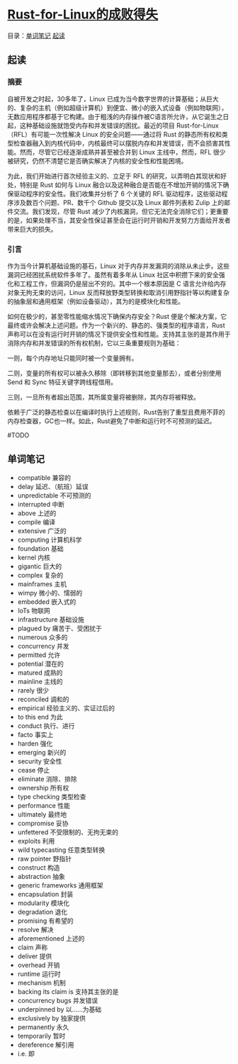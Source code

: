 # [Rust-for-Linux的成败得失](https://www.usenix.org/system/files/atc24-li-hongyu.pdf)

目录：[单词笔记](#单词笔记) [起读](#起读)

## 起读

### 摘要

自被开发之时起，30多年了，Linux 已成为当今数字世界的计算基础；从巨大的、复杂的主机（例如超级计算机）到便宜、微小的嵌入式设备（例如物联网），无数应用程序都基于它构建。由于粗浅的内存操作被C语言所允许，从它诞生之日起，这种基础设施就饱受内存和并发错误的困扰。最近的项目 Rust-for-Linux（RFL）有可能一次性解决 Linux 的安全问题——通过将 Rust 的静态所有权和类型检查器融入到内核代码中，内核最终可以摆脱内存和并发错误，而不会损害其性能。然而，尽管它已经逐渐成熟并甚至被合并到 Linux 主线中，然而，RFL 很少被研究，仍然不清楚它是否确实解决了内核的安全性和性能困境。

为此，我们开始进行首次经验主义的、立足于 RFL 的研究，以弄明白其现状和好处，特别是 Rust 如何与 Linux 融合以及这种融合是否能在不增加开销的情况下确保驱动程序的安全性。我们收集并分析了 6 个关键的 RFL 驱动程序，这些驱动程序涉及数百个问题、PR、数千个 Github 提交以及 Linux 邮件列表和 Zulip 上的邮件交流。我们发现，尽管 Rust 减少了内核漏洞，但它无法完全消除它们；更重要的是，如果处理不当，其安全性保证甚至会在运行时开销和开发努力方面给开发者带来巨大的损失。

### 引言

作为当今计算机基础设施的基石，Linux 对于内存并发漏洞的消除从未止步。这些漏洞已经困扰系统软件多年了。虽然有着多年从 Linux 社区中积攒下来的安全强化和工程工作，但漏洞仍是层出不穷的。其中一个根本原因是 C 语言允许给内存对象无拘无束的访问，Linux 反而释放野类型转换和取消引用野指针等以构建复杂的抽象层和通用框架（例如设备驱动），其为的是模块化和性能。

如何在极少的，甚至零性能缩水情况下确保内存安全？Rust 便是个解决方案，它最终或许会解决上述问题。作为一个新兴的、静态的、强类型的程序语言，Rust 声称可以在没有运行时开销的情况下提供安全性和性能。支持其主张的是其作用于消除内存和并发错误的所有权机制，它以三条重要规则为基础：

一则，每个内存地址只能同时被一个变量拥有。

二则，变量的所有权可以被永久移除（即转移到其他变量那去），或者分别使用 Send 和 Sync 特征关键字跨线程借用。

三则，一旦所有者超出范围，其所属变量将被删除，其内存将被释放。

依赖于广泛的静态检查以在编译时执行上述规则，Rust告别了重型且费用不菲的内存检查器，GC也一样。如此，Rust避免了中断和运行时不可预测的延迟。

#TODO

## 单词笔记

- compatible 兼容的
- delay 延迟、（航班）延误
- unpredictable 不可预测的
- interrupted 中断
- above 上述的
- compile 编译
- extensive 广泛的
- computing 计算机科学
- foundation 基础
- kernel 内核
- gigantic 巨大的
- complex 复杂的
- mainframes 主机
- wimpy 微小的、懦弱的
- embedded 嵌入式的
- IoTs 物联网
- infrastructure 基础设施
- plagued by 痛苦于、受困扰于
- numerous 众多的
- concurrency 并发
- permitted 允许
- potential 潜在的
- matured 成熟的
- mainline 主线的
- rarely 很少
- reconciled 调和的
- empirical 经验主义的、实证过后的
- to this end 为此
- conduct 执行、进行
- facto 事实上
- harden 强化
- emerging 新兴的
- security 安全性
- cease 停止
- eliminate 消除、排除
- ownership 所有权
- type checking 类型检查
- performance 性能
- ultimately 最终地
- compromise 妥协
- unfettered 不受限制的、无拘无束的
- exploits 利用
- wild typecasting 任意类型转换
- raw pointer 野指针
- construct 构造
- abstraction 抽象
- generic frameworks  通用框架
- encapsulation 封装
- modularity 模块化
- degradation 退化
- promising 有希望的
- resolve 解决
- aforementioned 上述的
- claim 声称
- deliver 提供
- overhead 开销
- runtime 运行时
- mechanism 机制
- backing its claim is 支持其主张的是
- concurrency bugs 并发错误
- underpinned by 以……为基础
- exclusively by 独家提供
- permanently 永久
- temporarily 暂时
- dereference 解引用
- i.e. 即
